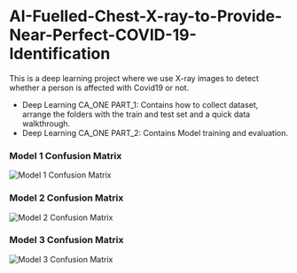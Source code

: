 # AI-Fuelled-Chest-X-ray-to-Provide-Near-Perfect-COVID-19-Identification
This is a deep learning project where we use X-ray images to detect whether a person is affected with Covid19 or not.

- Deep Learning CA_ONE PART_1: Contains how to collect dataset, arrange the folders with the train and test set and a quick data walkthrough. 
- Deep Learning CA_ONE PART_2: Contains Model training and evaluation.

### Model 1 Confusion Matrix
![Model 1 Confusion Matrix](https://user-images.githubusercontent.com/53637541/126764153-bc1f5751-1126-4253-bf1f-9e5adba9f27c.png)
### Model 2 Confusion Matrix
![Model 2 Confusion Matrix](https://user-images.githubusercontent.com/53637541/126764157-3401f739-3188-4de0-82dd-b8ccc1041d84.png)
### Model 3 Confusion Matrix
![Model 3 Confusion Matrix](https://user-images.githubusercontent.com/53637541/126764158-1d0bfa6b-4816-401c-b79c-0583a5bbb582.png)
